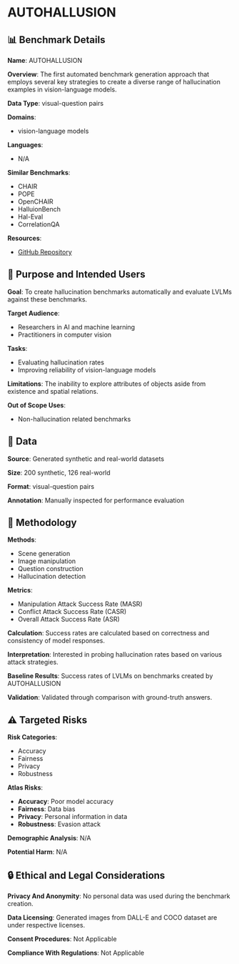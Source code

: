 # AUTOHALLUSION

## 📊 Benchmark Details

**Name**: AUTOHALLUSION

**Overview**: The first automated benchmark generation approach that employs several key strategies to create a diverse range of hallucination examples in vision-language models.

**Data Type**: visual-question pairs

**Domains**:
- vision-language models

**Languages**:
- N/A

**Similar Benchmarks**:
- CHAIR
- POPE
- OpenCHAIR
- HalluionBench
- Hal-Eval
- CorrelationQA

**Resources**:
- [GitHub Repository](https://github.com/wuxiyang1996/AutoHallusion)

## 🎯 Purpose and Intended Users

**Goal**: To create hallucination benchmarks automatically and evaluate LVLMs against these benchmarks.

**Target Audience**:
- Researchers in AI and machine learning
- Practitioners in computer vision

**Tasks**:
- Evaluating hallucination rates
- Improving reliability of vision-language models

**Limitations**: The inability to explore attributes of objects aside from existence and spatial relations.

**Out of Scope Uses**:
- Non-hallucination related benchmarks

## 💾 Data

**Source**: Generated synthetic and real-world datasets

**Size**: 200 synthetic, 126 real-world

**Format**: visual-question pairs

**Annotation**: Manually inspected for performance evaluation

## 🔬 Methodology

**Methods**:
- Scene generation
- Image manipulation
- Question construction
- Hallucination detection

**Metrics**:
- Manipulation Attack Success Rate (MASR)
- Conflict Attack Success Rate (CASR)
- Overall Attack Success Rate (ASR)

**Calculation**: Success rates are calculated based on correctness and consistency of model responses.

**Interpretation**: Interested in probing hallucination rates based on various attack strategies.

**Baseline Results**: Success rates of LVLMs on benchmarks created by AUTOHALLUSION

**Validation**: Validated through comparison with ground-truth answers.

## ⚠️ Targeted Risks

**Risk Categories**:
- Accuracy
- Fairness
- Privacy
- Robustness

**Atlas Risks**:
- **Accuracy**: Poor model accuracy
- **Fairness**: Data bias
- **Privacy**: Personal information in data
- **Robustness**: Evasion attack

**Demographic Analysis**: N/A

**Potential Harm**: N/A

## 🔒 Ethical and Legal Considerations

**Privacy And Anonymity**: No personal data was used during the benchmark creation.

**Data Licensing**: Generated images from DALL-E and COCO dataset are under respective licenses.

**Consent Procedures**: Not Applicable

**Compliance With Regulations**: Not Applicable
